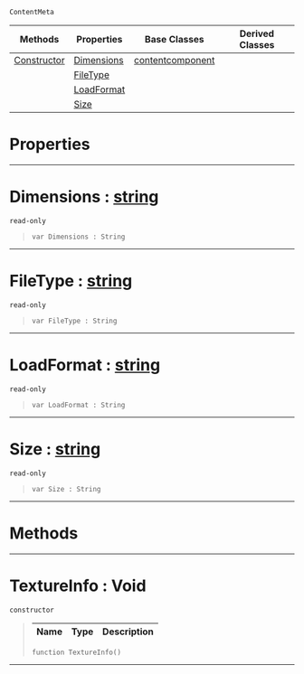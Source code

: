  `ContentMeta`

|Methods|Properties|Base Classes|Derived Classes|
|---|---|---|---|
|[ Constructor](https://github.com/zeroengineteam/ZeroDocs/code_reference/class_reference/textureinfo.markdown#textureinfo-void)|[ Dimensions](https://github.com/zeroengineteam/ZeroDocs/code_reference/class_reference/textureinfo.markdown#dimensions-zero-engine-d)|[contentcomponent](https://github.com/zeroengineteam/ZeroDocs/code_reference/class_reference/contentcomponent.markdown)| |
| |[ FileType](https://github.com/zeroengineteam/ZeroDocs/code_reference/class_reference/textureinfo.markdown#filetype-zero-engine-doc)| | |
| |[ LoadFormat](https://github.com/zeroengineteam/ZeroDocs/code_reference/class_reference/textureinfo.markdown#loadformat-zero-engine-d)| | |
| |[ Size](https://github.com/zeroengineteam/ZeroDocs/code_reference/class_reference/textureinfo.markdown#size-zero-engine-documen)| | |


 #  Properties


---  
 #  Dimensions : [string](https://github.com/zeroengineteam/ZeroDocs/code_reference/zilch_base_types/string.markdown)

 `read-only`

> 
> ``` lang=cpp, name=Zilch
> var Dimensions : String


---  
 #  FileType : [string](https://github.com/zeroengineteam/ZeroDocs/code_reference/zilch_base_types/string.markdown)

 `read-only`

> 
> ``` lang=cpp, name=Zilch
> var FileType : String


---  
 #  LoadFormat : [string](https://github.com/zeroengineteam/ZeroDocs/code_reference/zilch_base_types/string.markdown)

 `read-only`

> 
> ``` lang=cpp, name=Zilch
> var LoadFormat : String


---  
 #  Size : [string](https://github.com/zeroengineteam/ZeroDocs/code_reference/zilch_base_types/string.markdown)

 `read-only`

> 
> ``` lang=cpp, name=Zilch
> var Size : String


---  
 #  Methods


---  
 #  TextureInfo : Void

 `constructor`

> 
> |Name|Type|Description|
> |---|---|---|
> ``` lang=cpp, name=Zilch
> function TextureInfo()
> ``` 


---  
 

 
